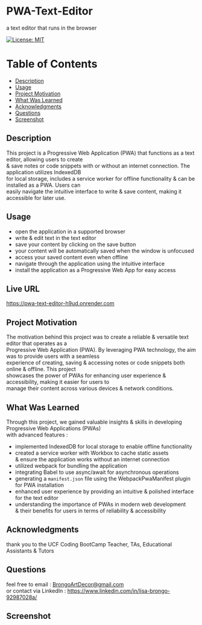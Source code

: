 # PWA-Text-Editor
 a text editor that runs in the browser
  
[![License: MIT](https://img.shields.io/badge/License-MIT-yellow.svg)](https://opensource.org/licenses/MIT)
  
# Table of Contents

* [Description](#description)
* [Usage](#usage)
* [Project Motivation](#project-motivation)
* [What Was Learned](#what-was-learned)
* [Acknowledgments](#acknowledgments)
* [Questions](#questions)
* [Screenshot](#screenshot)
  
## Description

This project is a Progressive Web Application (PWA) that functions as a text editor, allowing users to create <br>
& save notes or code snippets with or without an internet connection. The application utilizes IndexedDB <br>
for local storage, includes a service worker for offline functionality & can be installed as a PWA. Users can <br>
easily navigate the intuitive interface to write & save content, making it accessible for later use. 
  
## Usage 

- open the application in a supported browser <br>
- write & edit text in the text editor <br>
- save your content by clicking on the save button <br>
- your content will be automatically saved when the window is unfocused <br>
- access your saved content even when offline <br>
- navigate through the application using the intuitive interface <br> 
- install the application as a Progressive Web App for easy access

## Live URL 

https://pwa-text-editor-h9ud.onrender.com

## Project Motivation

The motivation behind this project was to create a reliable & versatile text editor that operates as a <br>
Progressive Web Application (PWA). By leveraging PWA technology, the aim was to provide users with a seamless <br>
experience of creating, saving & accessing notes or code snippets both online & offline. This project <br>
showcases the power of PWAs for enhancing user experience & accessibility, making it easier for users to <br> manage their content across various devices & network conditions.

## What Was Learned

Through this project, we gained valuable insights & skills in developing Progressive Web Applications (PWAs) <br>
with advanced features : <br>

- implemented IndexedDB for local storage to enable offline functionality <br>
- created a service worker with Workbox to cache static assets <br>
  & ensure the application works without an internet connection <br>
- utilized webpack for bundling the application <br>
- integrating Babel to use async/await for asynchronous operations <br>
- generating a `manifest.json` file using the WebpackPwaManifest plugin for PWA installation <br>
- enhanced user experience by providing an intuitive & polished interface for the text editor <br>
- understanding the importance of PWAs in modern web development <br>
  & their benefits for users in terms of reliability & accessibility

## Acknowledgments

thank you to the UCF Coding BootCamp Teacher, TAs, Educational Assistants & Tutors

## Questions

feel free to email : BrongoArtDecor@gmail.com <br>
or contact via LinkedIn : https://www.linkedin.com/in/lisa-brongo-92987028a/

## Screenshot

 